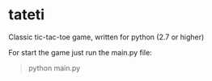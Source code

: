 # tateti

Classic tic-tac-toe game, written for python (2.7 or higher)

For start the game just run the main.py file:

> python main.py
